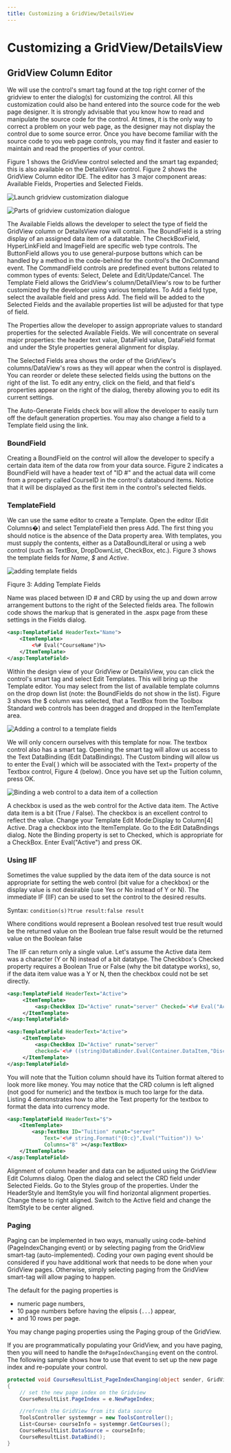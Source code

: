```yaml
---
title: Customizing a GridView/DetailsView
---
```

# Customizing a GridView/DetailsView

## GridView Column Editor

We will use the control's smart tag found at the top right corner of the gridview to enter the dialog(s) for customizing the control. All this customization could also be hand entered into the source code for the web page designer. It is strongly advisable that you know how to read and manipulate the source code for the control. At times, it is the only way to correct a problem on your web page, as the designer may not display the control due to some source error. Once you have become familiar with the source code to you web page controls, you may find it faster and easier to maintain and read the properties of your control.

Figure 1 shows the GridView control selected and the smart tag expanded; this is also available on the DetailsView control. Figure 2 shows the GridView Column editor IDE. The editor has 3 major component areas: Available Fields, Properties and Selected Fields.

![Launch gridview customization dialogue](./gridview/image001.png)

![Parts of gridview customization dialogue](./gridview/image003.png)

The Available Fields allows the developer to select the type of field the GridView column or DetailsView row will contain. The BoundField is a string display of an assigned data item of a datatable. The CheckBoxField, HyperLinkField and ImageField are specific web type controls. The ButtonField allows you to use general-purpose buttons which can be handled by a method in the code-behind for the control's the OnCommand event. The CommandField controls are predefined event buttons related to common types of events: Select, Delete and Edit/Update/Cancel. The Template Field allows the GridView's column/DetailView's row to be further customized by the developer using various templates. To Add a field type, select the available field and press Add. The field will be added to the Selected Fields and the available properties list will be adjusted for that type of field.

The Properties allow the developer to assign appropriate values to standard properties for the selected Available Fields. We will concentrate on several major properties: the header text value, DataField value, DataField format and under the Style properties general alignment for display.

The Selected Fields area shows the order of the GridView's columns/DataView's rows as they will appear when the control is displayed. You can reorder or delete these selected fields using the buttons on the right of the list. To edit any entry, click on the field, and that field's properties appear on the right of the dialog, thereby allowing you to edit its current settings.

The Auto-Generate Fields check box will allow the developer to easily turn off the default generation properties. You may also change a field to a Template field using the link.

### BoundField

Creating a BoundField on the control will allow the developer to specify a certain data item of the data row from your data source. Figure 2 indicates a BoundField will have a header text of "ID #" and the actual data will come from a property called CourseID in the control's databound items. Notice that it will be displayed as the first item in the control's selected fields.

### TemplateField

We can use the same editor to create a Template. Open the editor (Edit Columns�) and select TemplateField then press Add. The first thing you should notice is the absence of the Data property area. With templates, you must supply the contents, either as a DataBoundLiteral or using a web control (such as TextBox, DropDownList, CheckBox, etc.). Figure 3 shows the template fields for *Name*, *$* and *Active*.

![adding template fields](./gridview/image005.png)

Fiqure 3: Adding Template Fields

Name was placed between ID # and CRD by using the up and down arrow arrangement buttons to the right of the Selected fields area. The followin code shows the markup that is generated in the .aspx page from these settings in the Fields dialog.

```xml
<asp:TemplateField HeaderText="Name">
    <ItemTemplate>
        <%# Eval("CourseName")%>
    </ItemTemplate>
</asp:TemplateField>
```

Within the design view of your GridView or DetailsView, you can click the control's smart tag and select Edit Templates. This will bring up the Template editor. You may select from the list of available template columns on the drop down list (note: the BoundFields do not show in the list). Figure 3 shows the $ column was selected, that a TextBox from the Toolbox Standard web controls has been dragged and dropped in the ItemTemplate area.

![Adding a control to a template fields](./gridview/image007.png)

We will only concern ourselves with this template for now. The textbox control also has a smart tag. Opening the smart tag will allow us access to the Text DataBinding (Edit DataBindings). The Custom binding will allow us to enter the Eval( ) which will be associated with the Text= property of the Textbox control, Figure 4 (below). Once you have set up the Tuition column, press OK.

![Binding a web control to a data item of a collection](./gridview/image009.png)

A checkbox is used as the web control for the Active data item. The Active data item is a bit (True / False). The checkbox is an excellent control to reflect the value. Change your Template Edit Mode:Display to Column\[4\] Active. Drag a checkbox into the ItemTemplate. Go to the Edit DataBndings dialog. Note the Binding property is set to Checked, which is appropriate for a CheckBox. Enter Eval("Active") and press OK.

### Using IIF

Sometimes the value supplied by the data item of the data source is not appropriate for setting the web control (bit value for a checkbox) or the display value is not desirable (use Yes or No instead of Y or N). The immediate IF (IIF) can be used to set the control to the desired results.

Syntax: `condition(s)?true result:false result`

Where conditions would represent a Boolean resolved test true result would be the returned value on the Boolean true false result would be the returned value on the Boolean false

The IIF can return only a single value. Let's assume the Active data item was a character (Y or N) instead of a bit datatype. The Checkbox's Checked property requires a Boolean True or False (why the bit datatype works), so, if the data item value was a Y or N, then the checkbox could not be set directly.

```xml
<asp:TemplateField HeaderText="Active">
     <ItemTemplate>
         <asp:CheckBox ID="Active" runat="server" Checked='<%# Eval("Active") %>' />
     </ItemTemplate>
</asp:TemplateField>
```

```xml
<asp:TemplateField HeaderText="Active">
     <ItemTemplate>
         <asp:CheckBox ID="Active" runat="server" 
         checked='<%# ((string)DataBinder.Eval(Container.DataItem,"Discontinued")) == "Y"?true:false  %>'/>
     </ItemTemplate>
</asp:TemplateField>
```

You will note that the Tuition column should have its Tuition format altered to look more like money. You may notice that the CRD column is left aligned (not good for numeric) and the textbox is much too large for the data. Listing 4 demonstrates how to alter the Text property for the textbox to format the data into currency mode.

```xml
<asp:TemplateField HeaderText="$">
    <ItemTemplate>
        <asp:TextBox ID="Tuition" runat="server"
            Text='<%# string.Format("{0:c}",Eval("Tuition")) %>'
            Columns="8" ></asp:TextBox>
    </ItemTemplate>
</asp:TemplateField>
```

Alignment of column header and data can be adjusted using the GridView Edit Columns dialog. Open the dialog and select the CRD field under Selected Fields. Go to the Styles group of the properties. Under the HeaderStyle and ItemStyle you will find horizontal alignment properties. Change these to right aligned. Switch to the Active field and change the ItemStyle to be center aligned.

### Paging

Paging can be implemented in two ways, manually using code-behind (PageIndexChanging event) or by selecting paging from the GridView smart-tag (auto-implemented). Coding your own paging event should be considered if you have additional work that needs to be done when your GridView pages. Otherwise, simply selecting paging from the GridView smart-tag will allow paging to happen.



The default for the paging properties is

- numeric page numbers,
- 10 page numbers before having the elipsis (`...`) appear,
- and 10 rows per page.

You may change paging properties using the Paging group of the GridView.

If you are programmatically populating your GridView, and you have paging, then you will need to handle the `OnPageIndexChanging` event on the control. The following sample shows how to use that event to set up the new page index and re-populate your control.

```csharp
protected void CourseResultList_PageIndexChanging(object sender, GridViewPageEventArgs e)
{
    // set the new page index on the Gridview
    CourseResultList.PageIndex = e.NewPageIndex;

    //refresh the GridView from its data source
    ToolsController systemmgr = new ToolsController();
    List<Course> courseInfo = systemmgr.GetCourses();
    CourseResultList.DataSource = courseInfo;
    CourseResultList.DataBind();
}
```

